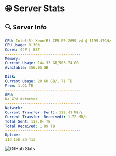 # 🌐 Server Stats
## 🔍 Server Info
```yaml
CPU: Intel(R) Xeon(R) CPU E5-2699 v4 @ 1199.97GHz
CPU Usage: 0.30%
Cores: 44P | 88T
-----------------------------------
Memory:
Current Usage: 144.33 GB/503.74 GB
Available: 356.05 GB
-----------------------------------
Disk:
Current Usage: 20.60 GB/1.71 TB
Free: 1.61 TB
-----------------------------------
GPU:
No GPU detected
-----------------------------------
Network:
Current Transfer (Sent): 135.41 MB/s
Current Transfer (Received): 1.72 MB/s
Total Sent: 117.04 TB
Total Received: 1.89 TB
-----------------------------------
Uptime:
11d 15h 2m 41s
```
![GitHub Stats](https://img.shields.io/badge/Updated-2025-02-19_13:45:59-blue)